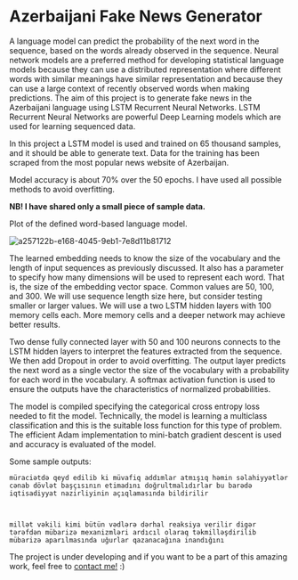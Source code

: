 # Azerbaijani Fake News Generator
A language model can predict the probability of the next word in the sequence, based on the words already observed in the sequence. Neural network models are a preferred method for developing statistical language models because they can use a distributed representation where
different words with similar meanings have similar representation and because they can use a large context of recently observed words when making predictions. The aim of this project is to generate fake news in the Azerbaijani language using LSTM Recurrent Neural Networks. LSTM Recurrent Neural Networks are powerful Deep Learning models which are used for learning sequenced data. 


In this project a LSTM model is used and trained on 65 thousand samples, and it should be able to generate text. Data for the training has been scraped from the most popular news website of Azerbaijan. 

Model accuracy is about 70% over the 50 epochs. I have used all possible methods to avoid overfitting.

__NB! I have shared only a small piece of sample data.__

Plot of the defined word-based language model.

![a257122b-e168-4045-9eb1-7e8d11b81712](https://user-images.githubusercontent.com/31247506/83392283-80baca80-a3fd-11ea-8441-10c339f6d0f3.png)


The learned embedding needs to know the size of the vocabulary and the length of input sequences as previously discussed. It also has a parameter to specify how many dimensions will be used to represent each word. That is, the size of the embedding vector space. Common values are 50, 100, and 300. We will use sequence length size here, but consider testing smaller or larger values. We will use a two LSTM hidden layers with 100 memory cells each. More memory cells and a deeper network may achieve better results. 

Two dense fully connected layer with 50 and 100 neurons connects to the LSTM hidden layers to interpret the features extracted from the sequence. We then add Dropout in order to avoid overfitting. The output layer predicts the next word as a single vector the size of the vocabulary with a probability for each word in the vocabulary. A softmax activation function is used to ensure the outputs have the characteristics of normalized probabilities.

The model is compiled specifying the categorical cross entropy loss needed to fit the model. Technically, the model is learning a multiclass classification and this is the suitable loss function for this type of problem. The efficient Adam implementation to mini-batch gradient descent is used and accuracy is evaluated of the model.


Some sample outputs:
```
müraciətdə qeyd edilib ki müvafiq addımlar atmışıq həmin səlahiyyətlər cənab dövlət başçısının etimadını doğrultmalıdırlar bu barədə iqtisadiyyat nazirliyinin açıqlamasında bildirilir



millət vəkili kimi bütün vədlərə dərhal reaksiya verilir digər tərəfdən mübarizə mexanizmləri ardıcıl olaraq təkmilləşdirilib mübarizə aparılmasında uğurlar qazanacağına inandığını
```






The project is under developing and if you want to be a part of this amazing work, feel free to [contact me!](https://www.linkedin.com/in/nijat-zeynalov-064163142/ "connect link") :)
